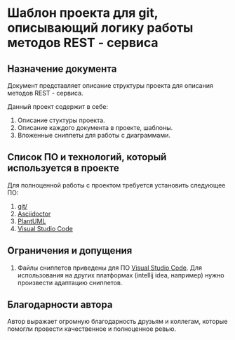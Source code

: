 # Шаблон проекта для git, описывающий логику работы методов REST - сервиса

## Назначение документа

Документ представляет описание структуры проекта для описания методов REST - сервиса.

Данный проект содержит в себе:

1. Описание стуктуры проекта.
2. Описание каждого документа в проекте, шаблоны.
3. Вложенные сниппеты для работы с диаграммами.

## Список ПО и технологий, который используется в проекте

Для полноценной работы с проектом требуется установить следующее ПО:

1. [git/](https://git-scm.com/)
2. [Asciidoctor](https://github.com/asciidoctor/asciidoctor)
3. [PlantUML](https://plantuml.com/)
4. [Visual Studio Code](https://code.visualstudio.com/)

## Ограничения и допущения

1. Файлы сниппетов приведены для ПО [Visual Studio Code](https://code.visualstudio.com/). Для использования на других платформах (intellij idea, например) нужно произвести адаптацию сниппетов.

## Благодарности автора

Автор выражает огромную благодарность друзьям и коллегам, которые помогли провести качественное и полноценное ревью.


